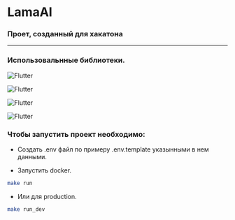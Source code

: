 # LamaAI

### Проет, созданный для хакатона 
___
### Использовальнные библиотеки.


![Flutter](https://img.shields.io/badge/-Django-yellow?style=for-the-badge&logo=python)

![Flutter](https://img.shields.io/badge/-DjangoRESTFramework-yellow?style=for-the-badge&logo=python)

![Flutter](https://img.shields.io/badge/-psycopg2%20binary-yellow?style=for-the-badge&logo=python)

![Flutter](https://img.shields.io/badge/-drf%20yasg-yellow?style=for-the-badge&logo=python)


### Чтобы запустить проект необходимо:

- Создать .env файл по примеру .env.template указынными в нем данными.

- Запустить docker.
```bash
make run
```

- Или для production.
```bash
make run_dev
```
